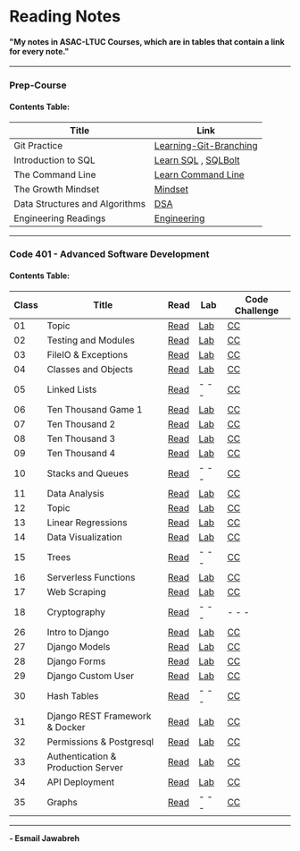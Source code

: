 # Reading Notes
#### "My notes in ASAC-LTUC Courses, which are in tables that contain a link for every note."

---

### Prep-Course
#### Contents Table:

| Title                          | Link                                                                                                    |
| ---                            | ---                                                                                                     |
| Git Practice                   | [Learning-Git-Branching](https://github.com/Esmail-Jawabreh/Learning-Git-Branching#42-juggling-commits) |
| Introduction to SQL            | [Learn SQL](./PrepCourse/Sql.MD) , [SQLBolt](https://github.com/Esmail-Jawabreh/SQL-Bolt)               |
| The Command Line               | [Learn Command Line](./PrepCourse/Terminal.MD)                                                          |
| The Growth Mindset             | [Mindset](./PrepCourse/Mindset.md)                                                                      |
| Data Structures and Algorithms | [DSA](./PrepCourse/DSA.MD)                                                                              |
| Engineering Readings           | [Engineering](./PrepCourse/Engineering.MD)                                                              |

---

### Code 401 - Advanced Software Development
#### Contents Table:

|   Class  | Title                              |     Read                               | Lab                                                                    | Code Challenge                                                                                            | 
|    ---   |  ---                               | ------------------                     | ---                                                                    |    ---                                                                                                    |
|    01    | Topic                              | [Read](./ReadClasses/Read-Class-01.md) | [Lab](https://github.com/Esmail-Jawabreh/snakes-cafe)                  | [CC](https://github.com/Esmail-Jawabreh/data-structures-and-algorithms/tree/main/CC/reverseArray)         |
|    02    | Testing and Modules                | [Read](./ReadClasses/Read-Class-02.md) | [Lab](https://github.com/Esmail-Jawabreh/math-series)                  | [CC](https://github.com/Esmail-Jawabreh/data-structures-and-algorithms/tree/main/CC/arrayInsertShift)     |
|    03    | FileIO & Exceptions                | [Read](./ReadClasses/Read-Class-03.md) | [Lab](https://github.com/Esmail-Jawabreh/madlib-cli)                   | [CC](https://github.com/Esmail-Jawabreh/data-structures-and-algorithms/tree/main/CC/arrayBinarySearch)    |
|    04    | Classes and Objects                | [Read](./ReadClasses/Read-Class-04.md) | [Lab](https://github.com/Esmail-Jawabreh/pythonic-garage-band)         | [CC](https://github.com/Esmail-Jawabreh/data-structures-and-algorithms/tree/main/CC/Mock_Interviews/CC04) |
|    05    | Linked Lists                       | [Read](./ReadClasses/Read-Class-05.md) | - - -                                                                  | [CC](https://github.com/Esmail-Jawabreh/data-structures-and-algorithms/tree/main/CC/linkedLists)          |
|    06    | Ten Thousand Game 1                | [Read](./ReadClasses/Read-Class-06.md) | [Lab](https://github.com/Esmail-Jawabreh/ten-thousand)                 | [CC](https://github.com/Esmail-Jawabreh/data-structures-and-algorithms/tree/main/CC/linkedLists)          |
|    07    | Ten Thousand 2                     | [Read](./ReadClasses/Read-Class-07.md) | [Lab](https://github.com/Esmail-Jawabreh/ten-thousand)                 | [CC](https://github.com/Esmail-Jawabreh/data-structures-and-algorithms/tree/main/CC/linkedLists)          |
|    08    | Ten Thousand 3                     | [Read](./ReadClasses/Read-Class-08.md) | [Lab](https://github.com/Esmail-Jawabreh/ten-thousand)                 | [CC](https://github.com/Esmail-Jawabreh/data-structures-and-algorithms/tree/main/CC/linkedLists)          |
|    09    | Ten Thousand 4                     | [Read](./ReadClasses/Read-Class-09.md) | [Lab](https://github.com/Esmail-Jawabreh/ten-thousand)                 | [CC](https://github.com/Esmail-Jawabreh/data-structures-and-algorithms/tree/main/CC/Mock_Interviews/CC09) |
|    10    | Stacks and Queues                  | [Read](./ReadClasses/Read-Class-10.md) | - - -                                                                  | [CC](https://github.com/Esmail-Jawabreh/data-structures-and-algorithms/tree/main/CC/stack_and_queue)      |
|    11    | Data Analysis                      | [Read](./ReadClasses/Read-Class-11.md) | [Lab](https://github.com/Esmail-Jawabreh/1980-ChessBoard)              | [CC](https://github.com/Esmail-Jawabreh/data-structures-and-algorithms/tree/main/CC/stack_and_queue)      |
|    12    | Topic                              | [Read](./ReadClasses/Read-Class-12.md) | [Lab](https://www.kaggle.com/code/esmailjawabreh/vg-stats)             | [CC](https://github.com/Esmail-Jawabreh/data-structures-and-algorithms/tree/main/CC/stack_and_queue)      |
|    13    | Linear Regressions                 | [Read](./ReadClasses/Read-Class-13.md) | [Lab](https://www.kaggle.com/code/esmailjawabreh/linear-regression)    | [CC](https://github.com/Esmail-Jawabreh/data-structures-and-algorithms/tree/main/CC/stack_and_queue)      |
|    14    | Data Visualization                 | [Read](./ReadClasses/Read-Class-14.md) | [Lab](https://www.kaggle.com/esmailjawabreh/visual-sales)              | [CC](https://github.com/Esmail-Jawabreh/data-structures-and-algorithms/tree/main/CC/Mock_Interviews/CC14) |
|    15    | Trees                              | [Read](./ReadClasses/Read-Class-15.md) | - - -                                                                  | [CC](https://github.com/Esmail-Jawabreh/data-structures-and-algorithms/tree/main/CC/trees)                | 
|    16    | Serverless Functions               | [Read](./ReadClasses/Read-Class-16.md) | [Lab](https://github.com/Esmail-Jawabreh/capital-finder)               | [CC](https://github.com/Esmail-Jawabreh/data-structures-and-algorithms/tree/main/CC/trees)                |
|    17    | Web Scraping                       | [Read](./ReadClasses/Read-Class-17.md) | [Lab](https://github.com/Esmail-Jawabreh/capital-finder)               | [CC](https://github.com/Esmail-Jawabreh/data-structures-and-algorithms/tree/main/CC/trees)                |
|    18    | Cryptography                       | [Read](./ReadClasses/Read-Class-18.md) | - - -                                                                  | - - -                                                                                                     |
|    26    | Intro to Django                    | [Read](./ReadClasses/Read-Class-26.md) | [Lab](https://github.com/Esmail-Jawabreh/django-snacks)                | [CC](https://github.com/Esmail-Jawabreh/django-snacks)                                                    |
|    27    | Django Models                      | [Read](./ReadClasses/Read-Class-27.md) | [Lab](https://github.com/Esmail-Jawabreh/django-models)                | [CC](https://github.com/Esmail-Jawabreh/data-structures-and-algorithms/tree/main/CC/sorting/Merge)        |
|    28    | Django Forms                       | [Read](./ReadClasses/Read-Class-28.md) | [Lab](https://github.com/Esmail-Jawabreh/snacks_crud)                  | [CC](https://github.com/Esmail-Jawabreh/data-structures-and-algorithms/tree/main/CC/sorting/Comparisons)  |
|    29    | Django Custom User                 | [Read](./ReadClasses/Read-Class-29.md) | [Lab](https://github.com/Esmail-Jawabreh/Cars-DjangoCRUD)              | [CC](https://github.com/Esmail-Jawabreh/data-structures-and-algorithms/tree/main/CC/Mock_Interviews/CC29) |
|    30    | Hash Tables                        | [Read](./ReadClasses/Read-Class-30.md) | - - -                                                                  | [CC](https://github.com/Esmail-Jawabreh/data-structures-and-algorithms/tree/main/CC/hashTables)           |
|    31    | Django REST Framework & Docker     | [Read](./ReadClasses/Read-Class-31.md) | [Lab](https://github.com/Esmail-Jawabreh/Cars_Docker)                  | [CC](https://github.com/Esmail-Jawabreh/data-structures-and-algorithms/tree/main/CC/hashTables)           |
|    32    | Permissions & Postgresql           | [Read](./ReadClasses/Read-Class-32.md) | [Lab](https://github.com/Esmail-Jawabreh/drf-api-permissions-postgres) | [CC](https://github.com/Esmail-Jawabreh/data-structures-and-algorithms/tree/main/CC/trees)                |
|    33    | Authentication & Production Server | [Read](./ReadClasses/Read-Class-33.md) | [Lab](https://github.com/Esmail-Jawabreh/drf-auth)                     | [CC](https://github.com/Esmail-Jawabreh/data-structures-and-algorithms/tree/main/CC/hashTables)           |
|    34    | API Deployment                     | [Read](./ReadClasses/Read-Class-34.md) | [Lab](https://github.com/Esmail-Jawabreh/cookie-stand-api)             | [CC](https://github.com/Esmail-Jawabreh/data-structures-and-algorithms/tree/main/CC/Mock_Interviews/CC34) |
|    35    | Graphs                             | [Read](./ReadClasses/Read-Class-35.md) | - - -                                                                  | [CC]() |


--- 

**- Esmail Jawabreh**